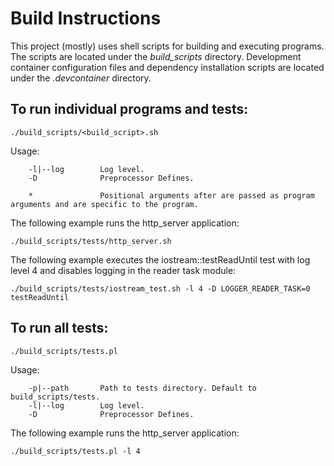 # Build Instructions

This project (mostly) uses shell scripts for building and executing programs. The scripts are located under the <i>build_scripts</i> directory. Development container configuration files and dependency installation scripts are located under the <i>.devcontainer</i> directory. 

## To run individual programs and tests: 
 ```./build_scripts/<build_script>.sh```

Usage:
```
	-l|--log        Log level.
	-D              Preprocessor Defines.

	*               Positional arguments after are passed as program arguments and are specific to the program.
```

The following example runs the http_server application:

 ```./build_scripts/tests/http_server.sh```

The following example executes the iostream::testReadUntil test with log level 4 and disables logging in the reader task module:

 ```./build_scripts/tests/iostream_test.sh -l 4 -D LOGGER_READER_TASK=0 testReadUntil```

## To run all tests: 
```./build_scripts/tests.pl```

Usage:
```
	-p|--path       Path to tests directory. Default to build_scripts/tests.
	-l|--log        Log level.
	-D              Preprocessor Defines.
```

The following example runs the http_server application:

```./build_scripts/tests.pl -l 4```
